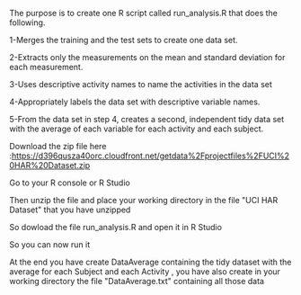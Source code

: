The purpose is to create one R script called run_analysis.R that does the following.




1-Merges the training and the test sets to create one data set.




2-Extracts only the measurements on the mean and standard deviation for each measurement.




3-Uses descriptive activity names to name the activities in the data set




4-Appropriately labels the data set with descriptive variable names.




5-From the data set in step 4, creates a second, independent tidy data set with the average of each variable for each activity and each subject.




Download the zip file here :https://d396qusza40orc.cloudfront.net/getdata%2Fprojectfiles%2FUCI%20HAR%20Dataset.zip 

Go to your R console or R Studio

Then unzip the file and place your working directory  in the file "UCI HAR Dataset" that you have unzipped

So dowload the file run_analysis.R and open it in R Studio

So you can now run it 

At the end you have create  DataAverage containing  the tidy dataset with the average for each Subject and each Activity , you have also create in your working directory the file "DataAverage.txt" containing all those data
